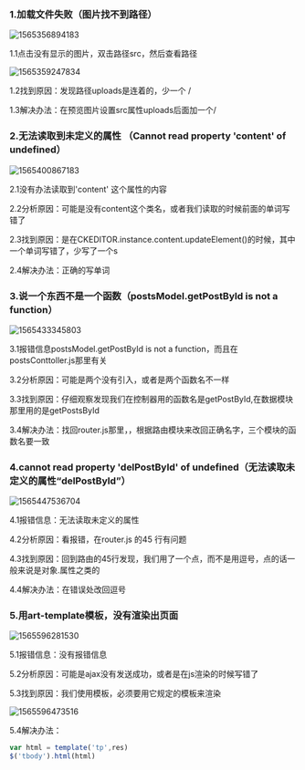 ### 1.加载文件失败（图片找不到路径）

![1565356894183](C:\Users\87625\AppData\Roaming\Typora\typora-user-images\1565356894183.png)

1.1点击没有显示的图片，双击路径src，然后查看路径

![1565359247834](C:\Users\87625\AppData\Roaming\Typora\typora-user-images\1565359247834.png)

1.2找到原因：发现路径uploads是连着的，少一个 / 

1.3解决办法：在预览图片设置src属性uploads后面加一个/





### 2.无法读取到未定义的属性 （Cannot read property 'content' of undefined）

![1565400867183](C:\Users\87625\AppData\Roaming\Typora\typora-user-images\1565400867183.png)

2.1没有办法读取到'content' 这个属性的内容

2.2分析原因：可能是没有content这个类名，或者我们读取的时候前面的单词写错了

2.3找到原因：是在CKEDITOR.instance.content.updateElement()的时候，其中一个单词写错了，少写了一个s

2.4解决办法：正确的写单词





### 3.说一个东西不是一个函数（postsModel.getPostById is not a function）

![1565433345803](C:\Users\87625\AppData\Roaming\Typora\typora-user-images\1565433345803.png)

3.1报错信息postsModel.getPostById is not a function，而且在postsConttoller.js那里有关

3.2分析原因：可能是两个没有引入，或者是两个函数名不一样

3.3找到原因：仔细观察发现我们在控制器用的函数名是getPostById,在数据模块那里用的是getPostsById

3.4解决办法：找回router.js那里，，根据路由模块来改回正确名字，三个模块的函数名要一致





### 4.cannot read property  'delPostById' of undefined（无法读取未定义的属性“delPostById”）

![1565447536704](C:\Users\87625\AppData\Roaming\Typora\typora-user-images\1565447536704.png)

4.1报错信息：无法读取未定义的属性

4.2分析原因：看报错，在router.js 的45 行有问题

4.3找到原因：回到路由的45行发现，我们用了一个点，而不是用逗号，点的话一般来说是对象.属性之类的

4.4解决办法：在错误处改回逗号





### 5.用art-template模板，没有渲染出页面

![1565596281530](C:\Users\87625\AppData\Roaming\Typora\typora-user-images\1565596281530.png)

5.1报错信息：没有报错信息

5.2分析原因：可能是ajax没有发送成功，或者是在js渲染的时候写错了

5.3找到原因：我们使用模板，必须要用它规定的模板来渲染

![1565596473516](C:\Users\87625\AppData\Roaming\Typora\typora-user-images\1565596473516.png)

5.4解决办法： 

```js
var html = template('tp',res)
$('tbody').html(html)
```

